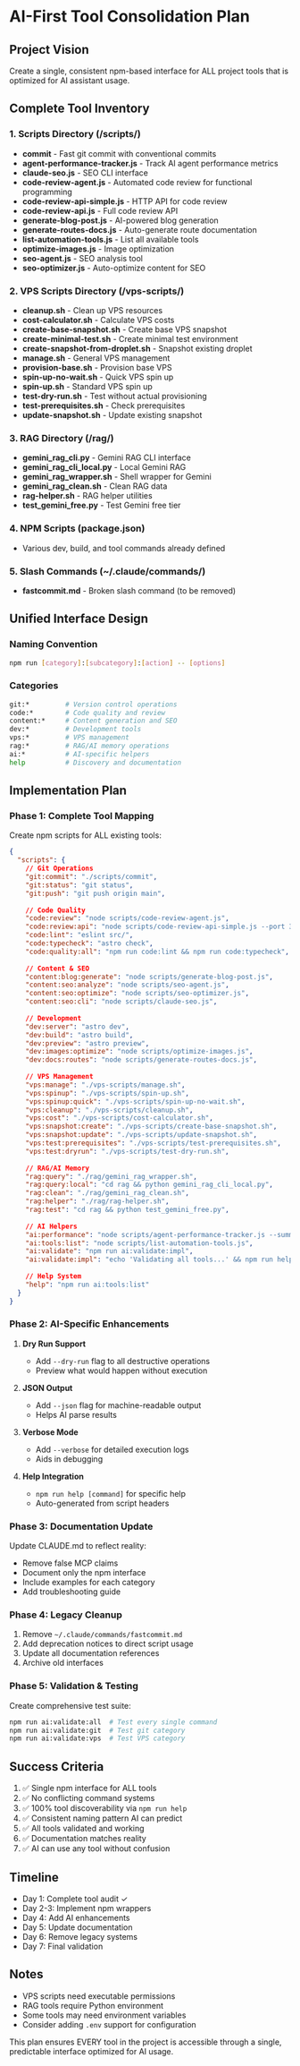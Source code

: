 # AI-First Tool Consolidation Plan

## Project Vision
Create a single, consistent npm-based interface for ALL project tools that is optimized for AI assistant usage.

## Complete Tool Inventory

### 1. Scripts Directory (/scripts/)
- **commit** - Fast git commit with conventional commits
- **agent-performance-tracker.js** - Track AI agent performance metrics
- **claude-seo.js** - SEO CLI interface
- **code-review-agent.js** - Automated code review for functional programming
- **code-review-api-simple.js** - HTTP API for code review
- **code-review-api.js** - Full code review API
- **generate-blog-post.js** - AI-powered blog generation
- **generate-routes-docs.js** - Auto-generate route documentation
- **list-automation-tools.js** - List all available tools
- **optimize-images.js** - Image optimization
- **seo-agent.js** - SEO analysis tool
- **seo-optimizer.js** - Auto-optimize content for SEO

### 2. VPS Scripts Directory (/vps-scripts/)
- **cleanup.sh** - Clean up VPS resources
- **cost-calculator.sh** - Calculate VPS costs
- **create-base-snapshot.sh** - Create base VPS snapshot
- **create-minimal-test.sh** - Create minimal test environment
- **create-snapshot-from-droplet.sh** - Snapshot existing droplet
- **manage.sh** - General VPS management
- **provision-base.sh** - Provision base VPS
- **spin-up-no-wait.sh** - Quick VPS spin up
- **spin-up.sh** - Standard VPS spin up
- **test-dry-run.sh** - Test without actual provisioning
- **test-prerequisites.sh** - Check prerequisites
- **update-snapshot.sh** - Update existing snapshot

### 3. RAG Directory (/rag/)
- **gemini_rag_cli.py** - Gemini RAG CLI interface
- **gemini_rag_cli_local.py** - Local Gemini RAG
- **gemini_rag_wrapper.sh** - Shell wrapper for Gemini
- **gemini_rag_clean.sh** - Clean RAG data
- **rag-helper.sh** - RAG helper utilities
- **test_gemini_free.py** - Test Gemini free tier

### 4. NPM Scripts (package.json)
- Various dev, build, and tool commands already defined

### 5. Slash Commands (~/.claude/commands/)
- **fastcommit.md** - Broken slash command (to be removed)

## Unified Interface Design

### Naming Convention
```bash
npm run [category]:[subcategory]:[action] -- [options]
```

### Categories
```bash
git:*         # Version control operations
code:*        # Code quality and review
content:*     # Content generation and SEO
dev:*         # Development tools
vps:*         # VPS management
rag:*         # RAG/AI memory operations
ai:*          # AI-specific helpers
help          # Discovery and documentation
```

## Implementation Plan

### Phase 1: Complete Tool Mapping
Create npm scripts for ALL existing tools:

```json
{
  "scripts": {
    // Git Operations
    "git:commit": "./scripts/commit",
    "git:status": "git status",
    "git:push": "git push origin main",
    
    // Code Quality
    "code:review": "node scripts/code-review-agent.js",
    "code:review:api": "node scripts/code-review-api-simple.js --port 3001",
    "code:lint": "eslint src/",
    "code:typecheck": "astro check",
    "code:quality:all": "npm run code:lint && npm run code:typecheck",
    
    // Content & SEO
    "content:blog:generate": "node scripts/generate-blog-post.js",
    "content:seo:analyze": "node scripts/seo-agent.js",
    "content:seo:optimize": "node scripts/seo-optimizer.js",
    "content:seo:cli": "node scripts/claude-seo.js",
    
    // Development
    "dev:server": "astro dev",
    "dev:build": "astro build",
    "dev:preview": "astro preview",
    "dev:images:optimize": "node scripts/optimize-images.js",
    "dev:docs:routes": "node scripts/generate-routes-docs.js",
    
    // VPS Management
    "vps:manage": "./vps-scripts/manage.sh",
    "vps:spinup": "./vps-scripts/spin-up.sh",
    "vps:spinup:quick": "./vps-scripts/spin-up-no-wait.sh",
    "vps:cleanup": "./vps-scripts/cleanup.sh",
    "vps:cost": "./vps-scripts/cost-calculator.sh",
    "vps:snapshot:create": "./vps-scripts/create-base-snapshot.sh",
    "vps:snapshot:update": "./vps-scripts/update-snapshot.sh",
    "vps:test:prerequisites": "./vps-scripts/test-prerequisites.sh",
    "vps:test:dryrun": "./vps-scripts/test-dry-run.sh",
    
    // RAG/AI Memory
    "rag:query": "./rag/gemini_rag_wrapper.sh",
    "rag:query:local": "cd rag && python gemini_rag_cli_local.py",
    "rag:clean": "./rag/gemini_rag_clean.sh",
    "rag:helper": "./rag/rag-helper.sh",
    "rag:test": "cd rag && python test_gemini_free.py",
    
    // AI Helpers
    "ai:performance": "node scripts/agent-performance-tracker.js --summary",
    "ai:tools:list": "node scripts/list-automation-tools.js",
    "ai:validate": "npm run ai:validate:impl",
    "ai:validate:impl": "echo 'Validating all tools...' && npm run help",
    
    // Help System
    "help": "npm run ai:tools:list"
  }
}
```

### Phase 2: AI-Specific Enhancements

1. **Dry Run Support**
   - Add `--dry-run` flag to all destructive operations
   - Preview what would happen without execution

2. **JSON Output**
   - Add `--json` flag for machine-readable output
   - Helps AI parse results

3. **Verbose Mode**
   - Add `--verbose` for detailed execution logs
   - Aids in debugging

4. **Help Integration**
   - `npm run help [command]` for specific help
   - Auto-generated from script headers

### Phase 3: Documentation Update

Update CLAUDE.md to reflect reality:
- Remove false MCP claims
- Document only the npm interface
- Include examples for each category
- Add troubleshooting guide

### Phase 4: Legacy Cleanup

1. Remove `~/.claude/commands/fastcommit.md`
2. Add deprecation notices to direct script usage
3. Update all documentation references
4. Archive old interfaces

### Phase 5: Validation & Testing

Create comprehensive test suite:
```bash
npm run ai:validate:all  # Test every single command
npm run ai:validate:git  # Test git category
npm run ai:validate:vps  # Test VPS category
```

## Success Criteria

1. ✅ Single npm interface for ALL tools
2. ✅ No conflicting command systems
3. ✅ 100% tool discoverability via `npm run help`
4. ✅ Consistent naming pattern AI can predict
5. ✅ All tools validated and working
6. ✅ Documentation matches reality
7. ✅ AI can use any tool without confusion

## Timeline

- Day 1: Complete tool audit ✓
- Day 2-3: Implement npm wrappers
- Day 4: Add AI enhancements
- Day 5: Update documentation
- Day 6: Remove legacy systems
- Day 7: Final validation

## Notes

- VPS scripts need executable permissions
- RAG tools require Python environment
- Some tools may need environment variables
- Consider adding `.env` support for configuration

This plan ensures EVERY tool in the project is accessible through a single, predictable interface optimized for AI usage.